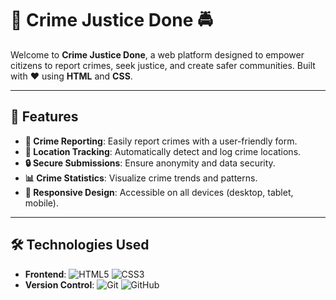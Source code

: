 # 🚨 Crime Justice Done 🚔

Welcome to **Crime Justice Done**, a web platform designed to empower citizens to report crimes, seek justice, and create safer communities. Built with ❤️ using **HTML** and **CSS**.

---

## 🌟 Features

- **📝 Crime Reporting**: Easily report crimes with a user-friendly form.
- **📍 Location Tracking**: Automatically detect and log crime locations.
- **🔒 Secure Submissions**: Ensure anonymity and data security.
- **📊 Crime Statistics**: Visualize crime trends and patterns.
- **📱 Responsive Design**: Accessible on all devices (desktop, tablet, mobile).

---

## 🛠️ Technologies Used

- **Frontend**: 
  ![HTML5](https://img.shields.io/badge/HTML5-E34F26?style=flat&logo=html5&logoColor=white)
  ![CSS3](https://img.shields.io/badge/CSS3-1572B6?style=flat&logo=css3&logoColor=white)
- **Version Control**: 
  ![Git](https://img.shields.io/badge/Git-F05032?style=flat&logo=git&logoColor=white)
  ![GitHub](https://img.shields.io/badge/GitHub-181717?style=flat&logo=github&logoColor=white)

